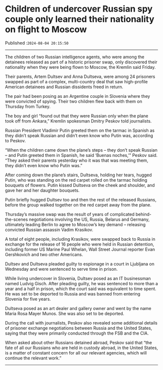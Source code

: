 # Children of undercover Russian spy couple only learned their nationality on flight to Moscow

Published :`2024-08-04 20:15:50`

---

The children of two Russian intelligence agents, who were among the detainees released as part of a historic prisoner swap, only discovered their nationality when they were being flown to Moscow, the Kremlin said Friday.

Their parents, Artem Dultsev and Anna Dultseva, were among 24 prisoners swapped as part of a complex, multi-country deal that saw high-profile American detainees and Russian dissidents freed in return.

The pair had been posing as an Argentine couple in Slovenia where they were convicted of spying. Their two children flew back with them on Thursday from Turkey.

The boy and girl “found out that they were Russian only when the plane took off from Ankara,” Kremlin spokesman Dmitry Peskov told journalists.

Russian President Vladimir Putin greeted them on the tarmac in Spanish as they didn’t speak Russian and didn’t even know who Putin was, according to Peskov.

“When the children came down the plane’s steps – they don’t speak Russian – and Putin greeted them in Spanish, he said ‘Buenas noches,’” Peskov said. “They asked their parents yesterday who it was that was meeting them, they didn’t even know who Putin was.”

After coming down the plane’s stairs, Dultseva, holding her tears, hugged Putin, who was standing on the red carpet rolled on the tarmac holding bouquets of flowers. Putin kissed Dultseva on the cheek and shoulder, and gave her and her daughter bouquets.

Putin briefly hugged Dultsev too and then the rest of the released Russians, before the group walked together on the red carpet away from the plane.

Thursday’s massive swap was the result of years of complicated behind-the-scenes negotiations involving the US, Russia, Belarus and Germany, ultimately leading Berlin to agree to Moscow’s key demand – releasing convicted Russian assassin Vadim Krasikov.

A total of eight people, including Krasikov, were swapped back to Russia in exchange for the release of 16 people who were held in Russian detention, including former US Marine Paul Whelan, Wall Street Journal reporter Evan Gershkovich and two other Americans.

Dultsev and Dultseva pleaded guilty to espionage in a court in Ljubljana on Wednesday and were sentenced to serve time in prison.

While living undercover in Slovenia, Dultsev posed as an IT businessman named Ludvig Gisch. After pleading guilty, he was sentenced to more than a year and a half in prison, which the court said was equivalent to time spent. He was set to be deported to Russia and was banned from entering Slovenia for five years.

Dultseva posed as an art dealer and gallery owner and went by the name Maria Rosa Mayer Munos. She was also set to be deported.

During the call with journalists, Peskov also revealed some additional details of prisoner exchange negotiations between Russia and the United States, saying that they were primarily conducted through the FSB and the CIA.

When asked about other Russians detained abroad, Peskov said that “the fate of all our Russians who are held in custody abroad, in the United States, is a matter of constant concern for all our relevant agencies, which will continue the relevant work.”

---

